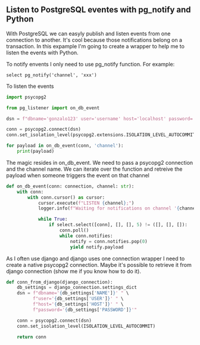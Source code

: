 ## Listen to PostgreSQL eventes with pg_notify and Python

With PostgreSQL we can easyly publish and listen events from one connection to another. It's cool because those
notifications belong on a transaction. In this expample I'm going to create a wrapper to help me to listen the events
with Python.

To notify envents I only need to use pg_notify function. For example:

```postgresql
select pg_notify('channel', 'xxx')
```

To listen the events

```python
import psycopg2

from pg_listener import on_db_event

dsn = f"dbname='gonzalo123' user='username' host='localhost' password='password'"

conn = psycopg2.connect(dsn)
conn.set_isolation_level(psycopg2.extensions.ISOLATION_LEVEL_AUTOCOMMIT)

for payload in on_db_event(conn, 'channel'):
    print(payload)
```

The magic resides in on_db_event. We need to pass a psycopg2 connection and the channel name. We can iterate over the function and retreive the payload when someone triggers the event on that channel

```python
def on_db_event(conn: connection, channel: str):
    with conn:
        with conn.cursor() as cursor:
            cursor.execute(f"LISTEN {channel};")
            logger.info(f"Waiting for notifications on channel '{channel}'.")

            while True:
                if select.select([conn], [], [], 5) != ([], [], []):
                    conn.poll()
                    while conn.notifies:
                        notify = conn.notifies.pop(0)
                        yield notify.payload
```

As I often use django and django uses one connection wrapper I need to create a native psycopg2 connection. Maybe it's possible to retrieve it from django connection (show me if you know how to do it).

```python
def conn_from_django(django_connection):
    db_settings = django_connection.settings_dict
    dsn = f"dbname='{db_settings['NAME']}' " \
          f"user='{db_settings['USER']}' " \
          f"host='{db_settings['HOST']}' " \
          f"password='{db_settings['PASSWORD']}'"

    conn = psycopg2.connect(dsn)
    conn.set_isolation_level(ISOLATION_LEVEL_AUTOCOMMIT)

    return conn
```
